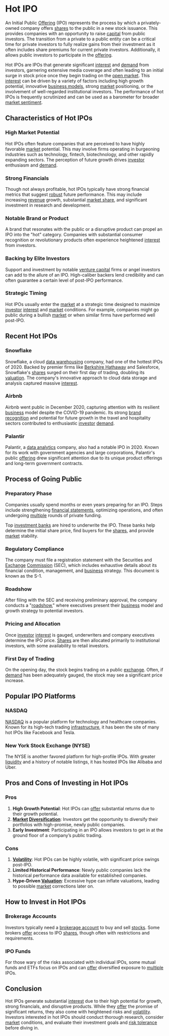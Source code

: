 # Hot IPO

An Initial Public [Offering](../o/offering.md) (IPO) represents the process by which a privately-owned company offers [shares](../s/shares.md) to the public in a new stock issuance. This provides companies with an opportunity to raise [capital](../c/capital.md) from public investors. The transition from a private to a public entity can be a critical time for private investors to fully realize gains from their investment as it often includes share premiums for current private investors. Additionally, it allows public investors to participate in the [offering](../o/offering.md).

Hot IPOs are IPOs that generate significant [interest](../i/interest.md) and [demand](../d/demand.md) from investors, garnering extensive media coverage and often leading to an initial surge in stock price once they begin trading on the [open market](../o/open_market.md). This [interest](../i/interest.md) can be driven by a variety of factors including high growth potential, innovative [business models](../b/business_models.md), strong [market](../m/market.md) positioning, or the involvement of well-regarded institutional investors. The performance of hot IPOs is frequently scrutinized and can be used as a barometer for broader [market sentiment](../m/market_sentiment.md).

## Characteristics of Hot IPOs

### High Market Potential

Hot IPOs often feature companies that are perceived to have highly favorable [market](../m/market.md) potential. This may involve firms operating in burgeoning industries such as technology, fintech, biotechnology, and other rapidly expanding sectors. The perception of future growth drives [investor](../i/investor.md) enthusiasm and [demand](../d/demand.md).

### Strong Financials

Though not always profitable, hot IPOs typically have strong financial metrics that suggest [robust](../r/robust.md) future performance. This may include increasing [revenue](../r/revenue.md) growth, substantial [market share](../m/market_share.md), and significant investment in research and development.

### Notable Brand or Product

A brand that resonates with the public or a disruptive product can propel an IPO into the "hot" category. Companies with substantial consumer recognition or revolutionary products often experience heightened [interest](../i/interest.md) from investors.

### Backing by Elite Investors

Support and investment by notable [venture capital](../v/venture_capital.md) firms or angel investors can add to the allure of an IPO. High-caliber backers lend credibility and can often guarantee a certain level of post-IPO performance.

### Strategic Timing

Hot IPOs usually enter the [market](../m/market.md) at a strategic time designed to maximize [investor](../i/investor.md) [interest](../i/interest.md) and [market](../m/market.md) conditions. For example, companies might go public during a bullish [market](../m/market.md) or when similar firms have performed well post-IPO.

## Recent Hot IPOs

### Snowflake

Snowflake, a cloud [data warehousing](../d/data_warehousing_in_trading.md) company, had one of the hottest IPOs of 2020. Backed by premier firms like [Berkshire Hathaway](../b/berkshire_hathaway.md) and Salesforce, Snowflake's [shares](../s/shares.md) surged on their first day of trading, doubling its [valuation](../v/valuation.md). The company's innovative approach to cloud data storage and analysis captured massive [interest](../i/interest.md).

### Airbnb

Airbnb went public in December 2020, capturing attention with its resilient [business](../b/business.md) model despite the COVID-19 pandemic. Its strong [brand recognition](../b/brand_recognition.md) and potential for future growth in the travel and hospitality sectors contributed to enthusiastic [investor](../i/investor.md) [demand](../d/demand.md).

### Palantir

Palantir, a [data analytics](../d/data_analytics.md) company, also had a notable IPO in 2020. Known for its work with government agencies and large corporations, Palantir's public [offering](../o/offering.md) drew significant attention due to its unique product offerings and long-term government contracts.

## Process of Going Public

### Preparatory Phase

Companies usually spend months or even years preparing for an IPO. Steps include strengthening [financial statements](../f/financial_statements.md), optimizing operations, and often undergoing [multiple](../m/multiple.md) rounds of private funding.

Top [investment banks](../i/investment_bank_(ib).md) are hired to underwrite the IPO. These banks help determine the initial share price, find buyers for the [shares](../s/shares.md), and provide [market](../m/market.md) stability.

### Regulatory Compliance

The company must file a registration statement with the Securities and [Exchange](../e/exchange.md) [Commission](../c/commission.md) (SEC), which includes exhaustive details about its financial condition, management, and [business](../b/business.md) strategy. This document is known as the S-1.

### Roadshow

After filing with the SEC and receiving preliminary approval, the company conducts a "[roadshow](../r/roadshow.md)," where executives present their [business](../b/business.md) model and growth strategy to potential investors.

### Pricing and Allocation

Once [investor](../i/investor.md) [interest](../i/interest.md) is gauged, underwriters and company executives determine the IPO price. [Shares](../s/shares.md) are then allocated primarily to institutional investors, with some availability to retail investors.

### First Day of Trading

On the opening day, the stock begins trading on a public [exchange](../e/exchange.md). Often, if [demand](../d/demand.md) has been adequately gauged, the stock may see a significant price increase.

## Popular IPO Platforms

### NASDAQ

[NASDAQ](../n/nasdaq.md) is a popular platform for technology and healthcare companies. Known for its high-tech trading [infrastructure](../i/infrastructure.md), it has been the site of many hot IPOs like Facebook and Tesla.

### New York Stock Exchange (NYSE)

The NYSE is another favored platform for high-profile IPOs. With greater [liquidity](../l/liquidity.md) and a history of notable listings, it has hosted IPOs like Alibaba and Uber.

## Pros and Cons of Investing in Hot IPOs

### Pros

1. **High Growth Potential**: Hot IPOs can [offer](../o/offer.md) substantial returns due to their growth potential.
2. **[Market](../m/market.md) [Diversification](../d/diversification.md)**: Investors get the opportunity to diversify their portfolios with high-promise, newly public companies.
3. **Early Investment**: Participating in an IPO allows investors to get in at the ground floor of a company’s public trading.

### Cons

1. **[Volatility](../v/volatility.md)**: Hot IPOs can be highly volatile, with significant price swings post-IPO.
2. **Limited Historical Performance**: Newly public companies lack the historical performance data available for established companies.
3. **Hype-Driven [Valuation](../v/valuation.md)**: Excessive hype can inflate valuations, leading to possible [market](../m/market.md) corrections later on.

## How to Invest in Hot IPOs

### Brokerage Accounts

Investors typically need a [brokerage account](../b/brokerage_account.md) to buy and sell [stocks](../s/stock.md). Some brokers [offer](../o/offer.md) access to IPO [shares](../s/shares.md), though often with restrictions and requirements.

### IPO Funds

For those wary of the risks associated with individual IPOs, some mutual funds and ETFs focus on IPOs and can [offer](../o/offer.md) diversified exposure to [multiple](../m/multiple.md) IPOs.

## Conclusion

Hot IPOs generate substantial [interest](../i/interest.md) due to their high potential for growth, strong financials, and disruptive products. While they [offer](../o/offer.md) the promise of significant returns, they also come with heightened risks and [volatility](../v/volatility.md). Investors interested in hot IPOs should conduct thorough research, consider [market](../m/market.md) conditions, and evaluate their investment goals and [risk tolerance](../r/risk_tolerance.md) before diving in.